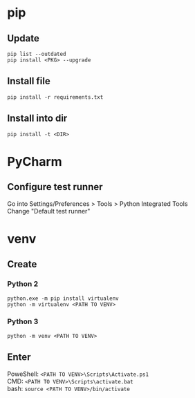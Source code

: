 # pip
## Update
`pip list --outdated`  
`pip install <PKG> --upgrade`

## Install file
`pip install -r requirements.txt`

## Install into dir
`pip install -t <DIR>`

# PyCharm
## Configure test runner
Go into Settings/Preferences > Tools > Python Integrated Tools  
Change "Default test runner"

# venv
## Create
### Python 2
    python.exe -m pip install virtualenv
    python -m virtualenv <PATH TO VENV>
### Python 3
`python -m venv <PATH TO VENV>`

## Enter
PoweShell: `<PATH TO VENV>\Scripts\Activate.ps1`  
CMD: `<PATH TO VENV>\Scripts\activate.bat`  
bash: `source <PATH TO VENV>/bin/activate`  
